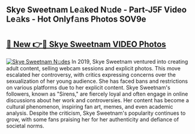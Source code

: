 ## Skye Sweetnam Le𝚊ked N𝚞de - Part-J5F Video Le𝚊ks - Hot Onlyf𝚊ns Photos SOV9e

# <h2><a href="http://ac41246.deff.icu/?id=Skye+Sweetnam">🔗 New 👉🔴 Skye Sweetnam VIDEO Photos</a></h2>

[![Skye Sweetnam N𝚞des](https://i.imgur.com/rIISA9y.gif)](http://ac41246.deff.icu/?id=Skye+Sweetnam)
In 2019, Skye Sweetnam ventured into creating adult content, selling webcam sessions and explicit photos. This move escalated her controversy, with critics expressing concerns over the sexualization of her young audience. She has faced bans and restrictions on various platforms due to her explicit content. Skye Sweetnam's followers, known as "Sirens," are fiercely loyal and often engage in online discussions about her work and controversies. Her content has become a cultural phenomenon, inspiring fan art, memes, and even academic analysis. Despite the criticism, Skye Sweetnam's popularity continues to grow, with some fans praising her for her authenticity and defiance of societal norms.
